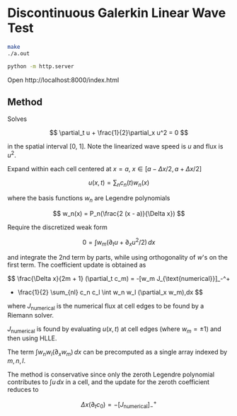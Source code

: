 # Discontinuous Galerkin Linear Wave Test
```bash
make
./a.out
```
```bash
python -m http.server
```
Open http://localhost:8000/index.html

## Method
Solves

$$
\partial_t u + \frac{1}{2}\partial_x u^2 = 0
$$

in the spatial interval [0, 1]. Note the linearized wave speed is $u$ and flux is $u^2$.

Expand within each cell centered at $x = a$, $x \in [a - \Delta x/2, a + \Delta x / 2]$

$$
u(x, t) = \sum_n c_n(t) w_n(x)
$$

where the basis functions $w_n$ are Legendre polynomials

$$
w_n(x) = P_n(\frac{2 (x - a)}{\Delta x})
$$

Require the discretized weak form

$$
0 = \int w_m (\partial_t u + \partial_x u^2/2)\,dx
$$

and integrate the 2nd term by parts, while using orthogonality of $w$'s on the
first term. The coefficient update is obtained as

$$
\frac{\Delta x}{2m + 1} (\partial_t c_m) = -[w_m J_{\text{numerical}}]_-^+
+ \frac{1}{2} \sum_{nl} c_n c_l \int w_n w_l (\partial_x w_m)\,dx
$$

where $J_{\text{numerical}}$ is the numerical flux at cell edges to be found by a Riemann solver.

$J_{\text{numerical}}$ is found by evaluating $u(x, t)$ at cell
edges (where $w_m = \pm 1$) and then using HLLE.

The term $\int w_n w_l (\partial_x w_m)\,dx$ can be precomputed as a single
array indexed by $m,n,l$.

The method is conservative since only the zeroth Legendre polynomial contributes
to $\int u\,dx$ in a cell, and the update for the zeroth coefficient reduces to

$$
\Delta x (\partial_t c_0) = -[J_\text{numerical}]_-^+
$$
